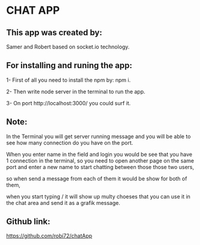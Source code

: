 # CHAT APP


## This app was created by:
Samer and Robert based on socket.io technology.

## For installing and runing the app:

1- First of all you need to install the npm by: npm i.

2- Then write node server in the terminal to run the app.

3- On port http://localhost:3000/ you could surf it.

## Note:

In the Terminal you will get server running message and you will be able to see how many connection do you have on the port.

When you enter name in the field and login you would be see that you have 1 connection in the terminal, so you need to open another page on the same port and enter a new name to start chatting between those those two users,

so when send a message from each of them it would be show for both of them,

when you start typing / it will show up multy choeses that you can use it in the chat area and send it as a grafik message.

## Github link:
https://github.com/robi72/chatApp